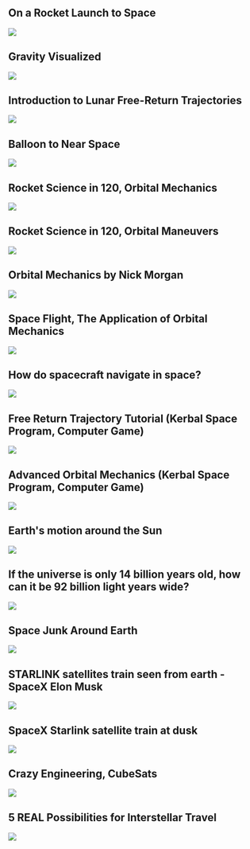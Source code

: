 On a Rocket Launch to Space
---------------------------

[![]( /image/yid-bDoh8zQDT38.jpg)](https://www.youtube.com/watch?v=bDoh8zQDT38)

Gravity Visualized
------------------

[![]( /image/yid-MTY1Kje0yLg.jpg)](https://www.youtube.com/watch?v=MTY1Kje0yLg)

Introduction to Lunar Free-Return Trajectories
----------------------------------------------

[![]( /image/yid-UmDoHDVuZfo.jpg)](https://www.youtube.com/watch?v=UmDoHDVuZfo)

Balloon to Near Space
---------------------

[![]( /image/yid-3y0nHhFGXDo.jpg)](https://www.youtube.com/watch?v=3y0nHhFGXDo)

Rocket Science in 120, Orbital Mechanics
----------------------------------------

[![]( /image/yid-Pk6qgWRG1c0.jpg)](https://www.youtube.com/watch?v=Pk6qgWRG1c0)

Rocket Science in 120, Orbital Maneuvers
----------------------------------------

[![]( /image/yid-2wIrKOYMyNg.jpg)](https://www.youtube.com/watch?v=2wIrKOYMyNg)

Orbital Mechanics by Nick Morgan
--------------------------------

[![]( /image/yid-tJiAkBxuqfs.jpg)](https://www.youtube.com/watch?v=tJiAkBxuqfs)

Space Flight, The Application of Orbital Mechanics
--------------------------------------------------

[![]( /image/yid-Am7EwmxBAW8.jpg)](https://www.youtube.com/watch?v=Am7EwmxBAW8)

How do spacecraft navigate in space?
------------------------------------

[![]( /image/yid-YAnxt1YPWbk.jpg)](https://www.youtube.com/watch?v=YAnxt1YPWbk)

Free Return Trajectory Tutorial (Kerbal Space Program, Computer Game)
---------------------------------------------------------------------

[![]( /image/yid-OTB27qWSIt4.jpg)](https://www.youtube.com/watch?v=OTB27qWSIt4)

Advanced Orbital Mechanics (Kerbal Space Program, Computer Game)
----------------------------------------------------------------

[![]( /image/yid-MJ3QZvGq-po.jpg)](https://www.youtube.com/watch?v=MJ3QZvGq-po)

Earth's motion around the Sun
-----------------------------

[![]( /image/yid-82p-DYgGFjI.jpg)](https://www.youtube.com/watch?v=82p-DYgGFjI)

If the universe is only 14 billion years old, how can it be 92 billion light years wide?
----------------------------------------------------------------------------------------

[![]( /image/yid-vIJTwYOZrGU.jpg)](https://www.youtube.com/watch?v=vIJTwYOZrGU)

Space Junk Around Earth
-----------------------

[![]( /image/yid-w_PWL0oZzOc.jpg)](https://www.youtube.com/watch?v=w_PWL0oZzOc)

STARLINK satellites train seen from earth - SpaceX Elon Musk
------------------------------------------------------------

[![]( /image/yid-pgysWWwESfU.jpg)](https://www.youtube.com/watch?v=pgysWWwESfU)

SpaceX Starlink satellite train at dusk
---------------------------------------

[![]( /image/yid-T6v47CmRA7A.jpg)](https://www.youtube.com/watch?v=T6v47CmRA7A)

Crazy Engineering, CubeSats
---------------------------

[![]( /image/yid-7RrWZJHkREI.jpg)](https://www.youtube.com/watch?v=7RrWZJHkREI)

5 REAL Possibilities for Interstellar Travel
--------------------------------------------

[![]( /image/yid-EzZGPCyrpSU.jpg)](https://www.youtube.com/watch?v=EzZGPCyrpSU)